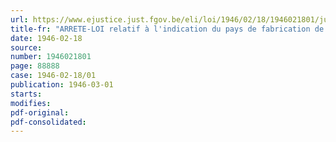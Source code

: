```yaml
---
url: https://www.ejustice.just.fgov.be/eli/loi/1946/02/18/1946021801/justel
title-fr: "ARRETE-LOI relatif à l'indication du pays de fabrication de certaines conserves de poisson"
date: 1946-02-18
source:
number: 1946021801
page: 88888
case: 1946-02-18/01
publication: 1946-03-01
starts:
modifies:
pdf-original:
pdf-consolidated:
---
```


